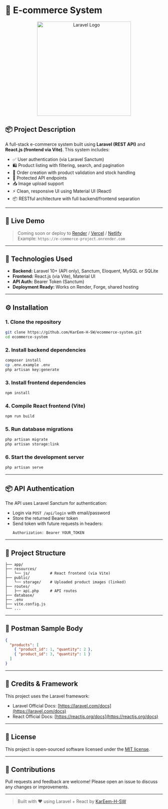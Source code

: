 
# 🛒 E-commerce System

<p align="center">
  <a href="https://laravel.com" target="_blank">
    <img src="https://raw.githubusercontent.com/laravel/art/master/logo-lockup/5%20SVG/2%20CMYK/1%20Full%20Color/laravel-logolockup-cmyk-red.svg" width="300" alt="Laravel Logo">
  </a>
</p>

## 📦 Project Description

A full-stack e-commerce system built using **Laravel (REST API)** and **React.js (frontend via Vite)**. This system includes:

- ✅ User authentication (via Laravel Sanctum)
- 🛍️ Product listing with filtering, search, and pagination
- 🛒 Order creation with product validation and stock handling
- 🔐 Protected API endpoints
- 📤 Image upload support
- ⚡ Clean, responsive UI using Material UI (React)
- 📦 RESTful architecture with full backend/frontend separation

---

## 🚀 Live Demo

> Coming soon or deploy to [Render](https://render.com) / [Vercel](https://vercel.com) / [Netlify](https://netlify.com)  
> Example: `https://e-commerce-project.onrender.com`

---

## 🧰 Technologies Used

- **Backend:** Laravel 10+ (API only), Sanctum, Eloquent, MySQL or SQLite
- **Frontend:** React.js (via Vite), Material UI
- **API Auth:** Bearer Token (Sanctum)
- **Deployment Ready:** Works on Render, Forge, shared hosting

---

## ⚙️ Installation

### 1. Clone the repository

```bash
git clone https://github.com/KarEem-H-SW/ecommerce-system.git
cd ecommerce-system
```

### 2. Install backend dependencies

```bash
composer install
cp .env.example .env
php artisan key:generate
```

### 3. Install frontend dependencies

```bash
npm install
```

### 4. Compile React frontend (Vite)

```bash
npm run build
```

### 5. Run database migrations

```bash
php artisan migrate
php artisan storage:link
```

### 6. Start the development server

```bash
php artisan serve
```

---

## 📦 API Authentication

The API uses Laravel Sanctum for authentication:

- Login via `POST /api/login` with email/password
- Store the returned Bearer token
- Send token with future requests in headers:
  ```http
  Authorization: Bearer YOUR_TOKEN
  ```

---

## 📂 Project Structure

```
├── app/
├── resources/
│   └── js/         # React frontend (via Vite)
├── public/
│   └── storage/    # Uploaded product images (linked)
├── routes/
│   ├── api.php     # API routes
├── database/
├── .env
├── vite.config.js
└── ...
```

---

## 🧪 Postman Sample Body

```json
{
  "products": [
    { "product_id": 1, "quantity": 2 },
    { "product_id": 3, "quantity": 1 }
  ]
}
```

---

## 🧠 Credits & Framework

This project uses the Laravel framework:

- Laravel Official Docs: [https://laravel.com/docs](https://laravel.com/docs)
- React Official Docs: [https://reactjs.org/docs](https://reactjs.org/docs)

---

## 📄 License

This project is open-sourced software licensed under the [MIT license](https://opensource.org/licenses/MIT).

---

## 🤝 Contributions

Pull requests and feedback are welcome! Please open an issue to discuss any changes or improvements.

---

> Built with ❤️ using Laravel + React by [KarEem-H-SW](https://github.com/KarEem-H-SW)
